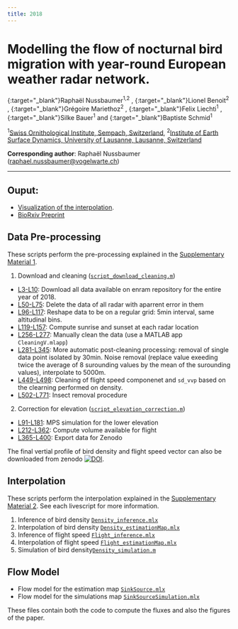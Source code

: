 ```yaml
---
title: 2018
---
```


# Modelling the flow of nocturnal bird migration with year-round European weather radar network.
[<i class="ai ai-orcid" style="color: #a6ce39;"></i>](https://orcid.org/0000-0002-8185-1020){:target="_blank"}Raphaël Nussbaumer<sup>1,2</sup> , [<i class="ai ai-orcid" style="color: #a6ce39;"></i>](https://orcid.org/0000-0002-8182-0152){:target="_blank"}Lionel Benoit<sup>2</sup> , [<i class="ai ai-orcid" style="color: #a6ce39;"></i>](https://orcid.org/0000-0002-8820-2808){:target="_blank"}Grégoire Mariethoz<sup>2</sup> , [<i class="ai ai-orcid"></i>](https://orcid.org/0000-0001-9473-0837){:target="_blank"}Felix Liechti<sup>1</sup> , [<i class="ai ai-orcid" style="color: #a6ce39;"></i>](https://orcid.org/0000-0002-0844-164X){:target="_blank"}Silke
Bauer<sup>1</sup> and [<i class="ai ai-orcid" style="color: #a6ce39;"></i>](https://orcid.org/0000-0002-7736-7527){:target="_blank"}Baptiste Schmid<sup>1</sup>

<sup>1</sup>[Swiss Ornithological Institute, Sempach, Switzerland](https://www.vogelwarte.ch/), <sup>2</sup>[Institute of Earth Surface Dynamics, University of Lausanne, Lausanne, Switzerland](https://wp.unil.ch/gaia)

**Corresponding author**: Raphaël Nussbaumer ([raphael.nussbaumer@vogelwarte.ch](mailto:raphael.nussbaumer@vogelwarte.ch))

---

## Ouput:
- [Visualization of the interpolation](https://bmm.raphaelnussbaumer.com/2018).
- [<i class="ai ai-biorxiv"></i> BioRxiv Preprint](https://doi.org/10.1101/2020.10.13.321844)

<div data-badge-popover="right" data-badge-type="1" data-doi="10.1101/2020.10.13.321844" data-condensed="true" data-hide-no-mentions="true" class="altmetric-embed"></div>




## Data Pre-processing
These scripts perform the pre-processing explained in the [Supplementary Material 1](https://www.biorxiv.org/content/10.1101/2020.10.13.321844v1.supplementary-material). 

1. Download and cleaning ([`script_download_cleaning.m`](https://github.com/Rafnuss-PostDoc/BMM/blob/master/2018/script_download_cleaning.m))
- [L3-L10](https://github.com/Rafnuss-PostDoc/BMM/blob/master/2018/script_download_cleaning.m#L3-L10): Download all data available on enram repository for the entire year of 2018.
- [L50-L75](https://github.com/Rafnuss-PostDoc/BMM/blob/master/2018/script_download_cleaning.m#L50-L75): Delete the data of all radar with aparrent error in them
- [L96-L117](https://github.com/Rafnuss-PostDoc/BMM/blob/master/2018/script_download_cleaning.m#L96-L117): Reshape data to be on a regular grid: 5min interval, same altitudinal bins.
- [L119-L157](https://github.com/Rafnuss-PostDoc/BMM/blob/master/2018/script_download_cleaning.m#L119-L157): Compute sunrise and sunset at each radar location
- [L256-L277](https://github.com/Rafnuss-PostDoc/BMM/blob/master/2018/script_download_cleaning.m#L256-L277): Manually clean the data (use a MATLAB app `CleaningV.mlapp`)
- [L281-L345](https://github.com/Rafnuss-PostDoc/BMM/blob/master/2018/script_download_cleaning.m#L281-L345): More automatic post-cleaning processing: removal of single data point isolated by 30min. Noise removal (replace value exeeding twice the average of 8 surounding values by the mean of the surounding values), interpolate to 5000m.
- [L449-L498](https://github.com/Rafnuss-PostDoc/BMM/blob/master/2018/script_download_cleaning.m#L449-L498): Cleaning of flight speed componenet and `sd_vvp` based on the clearning performed on density.
- [L502-L771](https://github.com/Rafnuss-PostDoc/BMM/blob/master/2018/script_download_cleaning.m#L502-L771): Insect removal procedure 

 2. Correction for elevation ([`script_elevation_correction.m`](https://github.com/Rafnuss-PostDoc/BMM/blob/master/2018/script_elevation_correction.m))
- [L91-L181](https://github.com/Rafnuss-PostDoc/BMM/blob/master/2018/script_elevation_correction.m#L91-L181): MPS simulation for the lower elevation
- [L212-L362](https://github.com/Rafnuss-PostDoc/BMM/blob/master/2018/script_elevation_correction.m#L212-L362): Compute volume available for flight
- [L365-L400](https://github.com/Rafnuss-PostDoc/BMM/blob/master/2018/script_elevation_correction.m#L365-L400): Export data for Zenodo

The final vertial profile of bird density and flight speed vector can also be downloaded from zenodo [![DOI](https://zenodo.org/badge/DOI/10.5281/zenodo.3243397.svg)](https://doi.org/10.5281/zenodo.3243397).

## Interpolation
These scripts perform the interpolation explained in the [Supplementary Material 2](https://www.biorxiv.org/content/10.1101/2020.10.13.321844v1.supplementary-material). 
See each livescript for more information.

1. Inference of bird density [`Density_inference.mlx`](https://rafnuss-postdoc.github.io/BMM/2018/LiveScript/Density_inference)
2. Interpolation of bird density [`Density_estimationMap.mlx`](https://rafnuss-postdoc.github.io/BMM/2018/LiveScript/Density_estimationMap)
3. Inference of flight speed [`Flight_inference.mlx`](https://rafnuss-postdoc.github.io/BMM/2018/LiveScript/Flight_inference)
4. Interpolation of flight speed [`Flight_estimationMap.mlx`](https://rafnuss-postdoc.github.io/BMM/2018/LiveScript/Flight_estimationMap)
5. Simulation of bird density[`Density_simulation.m`](https://github.com/Rafnuss-PostDoc/BMM/blob/master/2018/Density_simulation.m)

## Flow Model
- Flow model for the estimation map [`SinkSource.mlx`](https://rafnuss-postdoc.github.io/BMM/2018/LiveScript/SinkSource)
- Flow model for the simulations map [`SinkSourceSimulation.mlx`](https://rafnuss-postdoc.github.io/BMM/2018/LiveScript/SinkSourceSimulation)

These files contain both the code to compute the fluxes and also the figures of the paper. 

<script type='text/javascript' src='https://d1bxh8uas1mnw7.cloudfront.net/assets/embed.js'></script>
